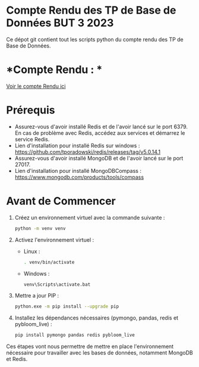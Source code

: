 # Compte Rendu des TP de Base de Données BUT 3 2023

Ce dépot git contient tout les scripts python du compte rendu des TP de Base de Données.

# *Compte Rendu : *
[Voir le compte Rendu ici](/CompteRenduTP-BD.md)

# Prérequis

- Assurez-vous d'avoir installé Redis et de l'avoir lancé sur le port 6379. En cas de problème avec Redis, accédez aux services et démarrez le service Redis.
- Lien d'installation pour installé Redis sur windows : https://github.com/tporadowski/redis/releases/tag/v5.0.14.1
- Assurez-vous d'avoir installé MongoDB et de l'avoir lancé sur le port 27017.
- Lien d'installation pour installé MongoDBCompass : https://www.mongodb.com/products/tools/compass

# Avant de Commencer

1. Créez un environnement virtuel avec la commande suivante :
    ```bash
    python -m venv venv
    ```

2. Activez l'environnement virtuel :
    - Linux :
        ```bash
        . venv/bin/activate
        ```
    - Windows :
        ```bash
        venv\Scripts\activate.bat
        ```
  3. Mettre a jour PIP :
      ```bash
      python.exe -m pip install --upgrade pip
      ```      

5. Installez les dépendances nécessaires (pymongo, pandas, redis et pybloom_live) :
    ```bash
    pip install pymongo pandas redis pybloom_live
    ```

Ces étapes vont nous permettre de mettre en place l'environnement nécessaire pour travailler avec les bases de données, notamment MongoDB et Redis.
